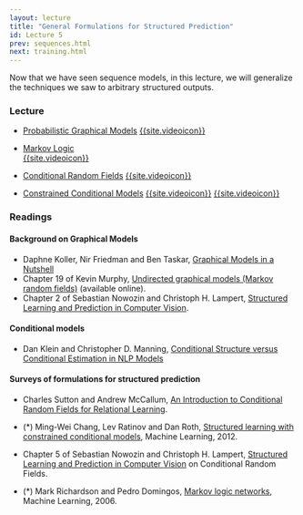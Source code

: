 ```yaml
---
layout: lecture
title: "General Formulations for Structured Prediction"
id: Lecture 5
prev: sequences.html
next: training.html
---
```


Now that we have seen sequence models, in this lecture, we will
generalize the techniques we saw to arbitrary structured outputs. 


### Lecture

* [Probabilistic Graphical Models]({{site.lectures}}/slides/general-formulations-structures/pgm-representations.pdf)
  [{{site.videoicon}}](https://youtu.be/__cNPqPIsCM)

* [Markov Logic]({{site.lectures}}/slides/general-formulations-structures/mln.pdf)  
  [{{site.videoicon}}](https://youtu.be/oU0-LGjoB_Y)

* [Conditional Random Fields]({{site.lectures}}/slides/general-formulations-structures/crf.pdf)
  [{{site.videoicon}}](https://youtu.be/vm53uYO7beo)

* [Constrained Conditional Models]({{site.lectures}}/slides/general-formulations-structures/ccm.pdf)
  [{{site.videoicon}}](https://youtu.be/o8bL8q32Xsc)
  [{{site.videoicon}}](https://www.youtube.com/watch?v=_-Rp9VoEyFk&index=14&list=PLQyIezs6RFZKDSqQIBn-LKuFF2LTKMz3l)

### Readings


#### Background on Graphical Models

-   Daphne Koller, Nir Friedman and Ben Taskar, [Graphical Models in a
    Nutshell](http://ai.stanford.edu/~koller/Papers/Koller%2Bal:SRL07.pdf)
-   Chapter 19 of Kevin Murphy, [Undirected graphical models (Markov
    random fields)](http://www.cs.ubc.ca/~murphyk/MLbook/)
    (available online).
-   Chapter 2 of Sebastian Nowozin and Christoph H. Lampert, [Structured
    Learning and Prediction in Computer
    Vision](http://www.nowozin.net/sebastian/papers/nowozin2011structured-tutorial.pdf).

#### Conditional models

-   Dan Klein and Christopher D. Manning, [Conditional Structure versus
    Conditional Estimation in NLP
    Models](http://nlp.stanford.edu/cmanning/papers/objective-functions.pdf)

#### Surveys of formulations for structured prediction

-   Charles Sutton and Andrew McCallum, [An Introduction to Conditional
    Random Fields for Relational
    Learning](http://people.cs.umass.edu/~mccallum/papers/crf-tutorial.pdf).

-   (\*) Ming-Wei Chang, Lev Ratinov and Dan Roth,
    [Structured learning with constrained conditional models](http://cogcomp.cs.illinois.edu/papers/ChangRaRo12.pdf),
    Machine Learning, 2012.

-   Chapter 5 of Sebastian Nowozin and Christoph H. Lampert,
    [Structured Learning and Prediction in Computer Vision](http://www.nowozin.net/sebastian/papers/nowozin2011structured-tutorial.pdf)
    on Conditional Random Fields.

-   (\*) Mark Richardson and Pedro Domingos,
    [Markov logic networks](http://link.springer.com/article/10.1007/s10994-006-5833-1),
    Machine Learning, 2006.
